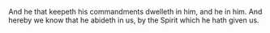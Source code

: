 And he that keepeth his commandments dwelleth in him, and he in him. And hereby we know that he abideth in us, by the Spirit which he hath given us.
